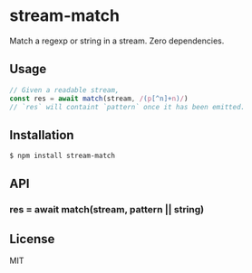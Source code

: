 # stream-match

Match a regexp or string in a stream. Zero dependencies.

## Usage

```js
// Given a readable stream,
const res = await match(stream, /(p[^n]+n)/)
// `res` will containt `pattern` once it has been emitted.
```

## Installation

```bash
$ npm install stream-match
```

## API

### res = await match(stream, pattern || string)

## License

MIT